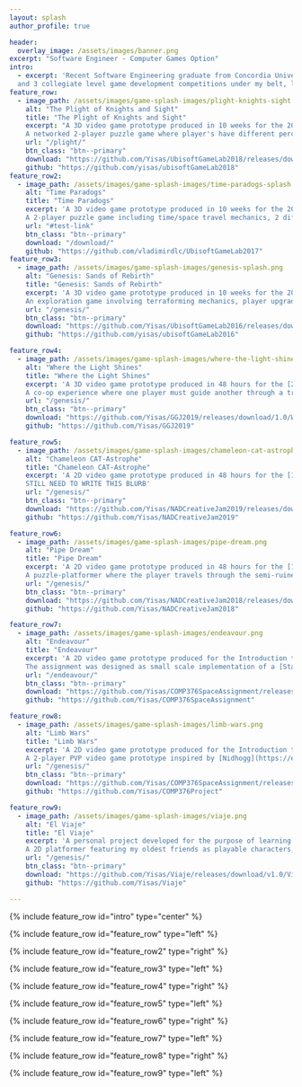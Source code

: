```yaml
---
layout: splash
author_profile: true

header:
  overlay_image: /assets/images/banner.png
excerpt: "Software Engineer - Computer Games Option"
intro: 
  - excerpt: 'Recent Software Engineering graduate from Concordia University with X game jams
  and 3 collegiate level game development competitions under my belt, looking to start my career in this industry.'
feature_row:
  - image_path: /assets/images/game-splash-images/plight-knights-sight.png
    alt: "The Plight of Knights and Sight"
    title: "The Plight of Knights and Sight"
    excerpt: "A 3D video game prototype produced in 10 weeks for the 2018 submission for the Ubisoft Game Lab competition.
	A networked 2-player puzzle game where player's have different perceptions of the level they inhabit."
    url: "/plight/"
    btn_class: "btn--primary"
    download: "https://github.com/Yisas/UbisoftGameLab2018/releases/download/untagged-6aeb52f3482e4392eccd/A.Plight.of.Knights.and.Sight.rar"
    github: "https://github.com/yisas/ubisoftGameLab2018"
feature_row2:
  - image_path: /assets/images/game-splash-images/time-paradogs-splash.png
    alt: "Time Paradogs"
    title: "Time Paradogs"
    excerpt: 'A 3D video game prototype produced in 10 weeks for the 2017 submission for the Ubisoft Game Lab competition.
	A 2-player puzzle game including time/space travel mechanics, 2 different player types/perspectives and adorable puppies.'
    url: "#test-link"
    btn_class: "btn--primary"
    download: "/download/"
    github: "https://github.com/vladimirdlc/UbisoftGameLab2017"
feature_row3:
  - image_path: /assets/images/game-splash-images/genesis-splash.png
    alt: "Genesis: Sands of Rebirth"
    title: "Genesis: Sands of Rebirth"
    excerpt: 'A 3D video game prototype produced in 10 weeks for the 2016 submission for the Ubisoft Game Lab competition.
	An exploration game involving terraforming mechanics, player upgrade progression and the revitalization of a barren world.'
    url: "/genesis/"
    btn_class: "btn--primary"
    download: "https://github.com/Yisas/UbisoftGameLab2016/releases/download/untagged-e75f9e90c2caad48efed/Genesis.zip"
    github: "https://github.com/yisas/ubisoftGameLab2016"

feature_row4:
  - image_path: /assets/images/game-splash-images/where-the-light-shines.png
    alt: "Where the Light Shines"
    title: "Where the Light Shines"
    excerpt: 'A 3D video game prototype produced in 48 hours for the [2019 Global Game Jam hosted at ETS](https://globalgamejam.org/2019/jam-sites/montr%C3%A9al-game-jam-2019-%C3%A9ts).
	A co-op experience where one player must guide another through a treacherous boat journey.'
    url: "/genesis/"
    btn_class: "btn--primary"
    download: "https://github.com/Yisas/GGJ2019/releases/download/1.0/Where.the.Light.Shines.zip"
    github: "https://github.com/Yisas/GGJ2019"

feature_row5:
  - image_path: /assets/images/game-splash-images/chameleon-cat-astrophe.png
    alt: "Chameleon CAT-Astrophe"
    title: "Chameleon CAT-Astrophe"
    excerpt: 'A 2D video game prototype produced in 48 hours for the [13th edition of the NAD Creative Jam](https://itch.io/jam/creative-jam-13e-edition).
	STILL NEED TO WRITE THIS BLURB'
    url: "/genesis/"
    btn_class: "btn--primary"
    download: "https://github.com/Yisas/NADCreativeJam2019/releases/download/1.0/Chameleon.CAT-Astrophe.zip"
    github: "https://github.com/Yisas/NADCreativeJam2019"

feature_row6:
  - image_path: /assets/images/game-splash-images/pipe-dream.png
    alt: "Pipe Dream"
    title: "Pipe Dream"
    excerpt: 'A 2D video game prototype produced in 48 hours for the [12th edition of the NAD Creative Jam](https://itch.io/jam/creative-jam-12).
	A puzzle-platformer where the player travels through the semi-ruined dreamscape of a pipe world, collecting stray memories with their friendly drone'
    url: "/genesis/"
    btn_class: "btn--primary"
    download: "https://github.com/Yisas/NADCreativeJam2018/releases/download/v1.0/Pipe.Dream.rar"
    github: "https://github.com/Yisas/NADCreativeJam2018"

feature_row7:
  - image_path: /assets/images/game-splash-images/endeavour.png
    alt: "Endeavour"
    title: "Endeavour"
    excerpt: 'A 2D video game prototype produced for the Introduction to Game Development course offered at Concordia University.
	The assignment was designed as small scale implementation of a [Star Force](https://en.wikipedia.org/wiki/Star_Force) clone, with a few added features.'
    url: "/endeavour/"
    btn_class: "btn--primary"
    download: "https://github.com/Yisas/COMP376SpaceAssignment/releases/download/v1.0/Endeavour.rar"
    github: "https://github.com/Yisas/COMP376SpaceAssignment"

feature_row8:
  - image_path: /assets/images/game-splash-images/limb-wars.png
    alt: "Limb Wars"
    title: "Limb Wars"
    excerpt: 'A 2D video game prototype produced for the Introduction to Game Development course offered at Concordia University.
	A 2-player PVP video game prototype inspired by [Nidhogg](https://en.wikipedia.org/wiki/Nidhogg_(video_game)), with a twist: your most effective weapon is your own limbs.'
    url: "/genesis/"
    btn_class: "btn--primary"
    download: "https://github.com/Yisas/COMP376SpaceAssignment/releases/download/v1.0/Endeavour.rar"
    github: "https://github.com/Yisas/COMP376Project"

feature_row9:
  - image_path: /assets/images/game-splash-images/viaje.png
    alt: "El Viaje"
    title: "El Viaje"
    excerpt: 'A personal project developed for the purpose of learning Unity.
	A 2D platformer featuring my oldest friends as playable characters, where I used the gameplay to sublty (and not so subtly) poke fun at them.'
    url: "/genesis/"
    btn_class: "btn--primary"
    download: "https://github.com/Yisas/Viaje/releases/download/v1.0/Viaje.rar"
    github: "https://github.com/Yisas/Viaje"

---
```


{% include feature_row id="intro" type="center" %}

{% include feature_row id="feature_row" type="left" %}

{% include feature_row id="feature_row2" type="right" %}

{% include feature_row id="feature_row3" type="left" %}

{% include feature_row id="feature_row4" type="right" %}

{% include feature_row id="feature_row5" type="left" %}

{% include feature_row id="feature_row6" type="right" %}

{% include feature_row id="feature_row7" type="left" %}

{% include feature_row id="feature_row8" type="right" %}

{% include feature_row id="feature_row9" type="left" %}